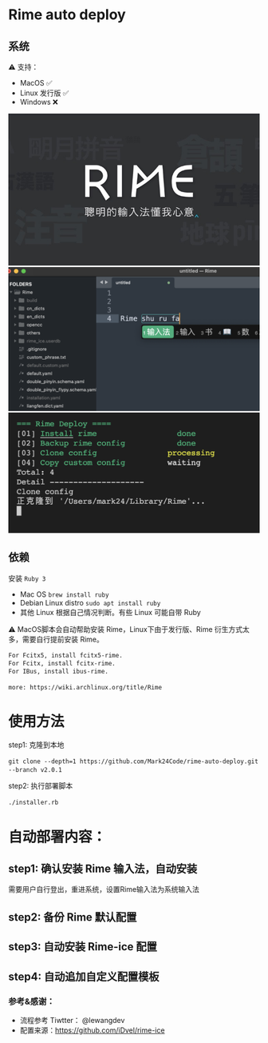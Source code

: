 # Rime auto deploy

## 系统

⚠️ 支持：

* MacOS ✅
* Linux 发行版 ✅
* Windows ❌

![rime](./images/rime.jpeg)
![result](./images/result.png)
![working](./images/working.png)

## 依赖

安装 `Ruby 3`

* Mac OS `brew install ruby`
* Debian Linux distro `sudo apt install ruby`
* 其他 Linux 根据自己情况判断。有些 Linux 可能自带 Ruby

⚠️ MacOS脚本会自动帮助安装 Rime，Linux下由于发行版、Rime 衍生方式太多，需要自行提前安装 Rime。

```
For Fcitx5, install fcitx5-rime.
For Fcitx, install fcitx-rime.
For IBus, install ibus-rime.

more: https://wiki.archlinux.org/title/Rime
```

# 使用方法

step1: 克隆到本地

`git clone --depth=1 https://github.com/Mark24Code/rime-auto-deploy.git --branch v2.0.1`

step2: 执行部署脚本

`./installer.rb`

# 自动部署内容：

## step1: 确认安装 Rime 输入法，自动安装

需要用户自行登出，重进系统，设置Rime输入法为系统输入法

## step2: 备份 Rime 默认配置

## step3: 自动安装 Rime-ice 配置

## step4: 自动追加自定义配置模板


### 参考&感谢：

* 流程参考 Tiwtter： @lewangdev
* 配置来源：https://github.com/iDvel/rime-ice

